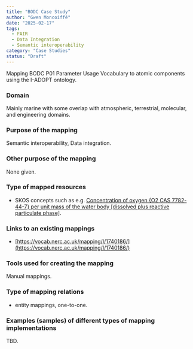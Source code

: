 ```yaml
---
title: "BODC Case Study"
author: "Gwen Moncoiffé"
date: "2025-02-17"
tags:
  - FAIR
  - Data Integration
  - Semantic interoperability
category: "Case Studies"
status: "Draft"
---
```


Mapping BODC P01 Parameter Usage Vocabulary to atomic components using the I-ADOPT ontology.

### Domain

Mainly marine with some overlap with atmospheric, terrestrial, molecular, and engineering domains.

### Purpose of the mapping

Semantic interoperability, Data integration.

### Other purpose of the mapping

None given.

### Type of mapped resources

- SKOS concepts such as e.g. [Concentration of oxygen {O2 CAS 7782-44-7} per unit mass of the water body [dissolved plus reactive particulate phase]](https://vocab.nerc.ac.uk/collection/P01/current/DOXMZZXX/?_profile=iop&_mediatype=text/html).

### Links to an existing mappings

- [https://vocab.nerc.ac.uk/mapping/I/1740186/](https://vocab.nerc.ac.uk/mapping/I/1740186/)

### Tools used for creating the mapping

Manual mappings.

### Type of mapping relations

- entity mappings, one-to-one.

### Examples (samples) of different types of mapping implementations

TBD.
